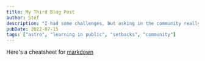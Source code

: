 ```yaml
---
title: My Third Blog Post
author: Stef
description: "I had some challenges, but asking in the community really helped!"
pubDate: 2022-07-15
tags: ["astro", "learning in public", "setbacks", "community"]
---
```

Here's a cheatsheet for [markdown](https://www.markdownguide.org/cheat-sheet/)
